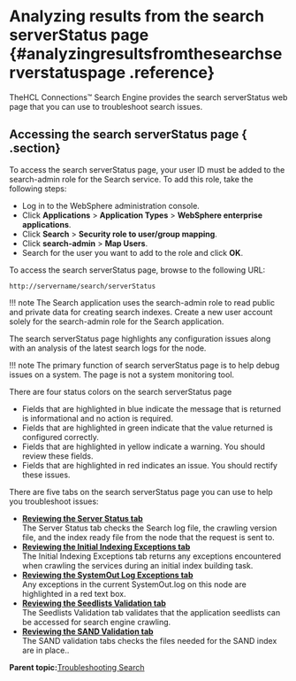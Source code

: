 # Analyzing results from the search serverStatus page {#analyzingresultsfromthesearchserverstatuspage .reference}

TheHCL Connections™ Search Engine provides the search serverStatus web page that you can use to troubleshoot search issues.

## Accessing the search serverStatus page { .section}

To access the search serverStatus page, your user ID must be added to the search-admin role for the Search service. To add this role, take the following steps:

-   Log in to the WebSphere administration console.
-   Click **Applications** \> **Application Types** \> **WebSphere enterprise applications**.
-   Click **Search** \> **Security role to user/group mapping**.
-   Click **search-admin** \> **Map Users**.
-   Search for the user you want to add to the role and click **OK**.

To access the search serverStatus page, browse to the following URL:

```
http://servername/search/serverStatus
```

!!! note
    The Search application uses the search-admin role to read public and private data for creating search indexes. Create a new user account solely for the search-admin role for the Search application.

The search serverStatus page highlights any configuration issues along with an analysis of the latest search logs for the node.

!!! note
    The primary function of search serverStatus page is to help debug issues on a system. The page is not a system monitoring tool.

There are four status colors on the search serverStatus page

-   Fields that are highlighted in blue indicate the message that is returned is informational and no action is required.
-   Fields that are highlighted in green indicate that the value returned is configured correctly.
-   Fields that are highlighted in yellow indicate a warning. You should review these fields.
-   Fields that are highlighted in red indicates an issue. You should rectify these issues.

There are five tabs on the search serverStatus page you can use to help you troubleshoot issues:

-   **[Reviewing the Server Status tab](../troubleshoot/r_analyse_search_results.md)**  
The Server Status tab checks the Search log file, the crawling version file, and the index ready file from the node that the request is sent to.
-   **[Reviewing the Initial Indexing Exceptions tab](../troubleshoot/r_review_initial_indexing_exceptions_tab.md)**  
The Initial Indexing Exceptions tab returns any exceptions encountered when crawling the services during an initial index building task.
-   **[Reviewing the SystemOut Log Exceptions tab](../troubleshoot/r_review_systemout_tab.md)**  
Any exceptions in the current SystemOut.log on this node are highlighted in a red text box.
-   **[Reviewing the Seedlists Validation tab](../troubleshoot/r_review_seedlist_validation_tab.md)**  
The Seedlists Validation tab validates that the application seedlists can be accessed for search engine crawling.
-   **[Reviewing the SAND Validation tab](../troubleshoot/r_review_SAND_validation_tab.md)**  
The SAND validation tabs checks the files needed for the SAND index are in place..

**Parent topic:**[Troubleshooting Search](../troubleshoot/c_ts_search.md)

